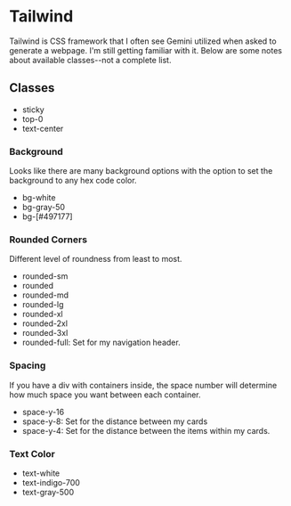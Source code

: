# Tailwind

Tailwind is CSS framework that I often see Gemini utilized when asked to generate a webpage. I'm still getting familiar with it. Below are some notes about available classes--not a complete list. 

## Classes

- sticky
- top-0
- text-center

### Background

Looks like there are many background options with the option to set the background to any hex code color.

- bg-white
- bg-gray-50
- bg-[#497177]

### Rounded Corners

Different level of roundness from least to most.

- rounded-sm
- rounded
- rounded-md
- rounded-lg
- rounded-xl
- rounded-2xl
- rounded-3xl
- rounded-full: Set for my navigation header.

### Spacing

If you have a div with containers inside, the space number will determine how much space you want between each container.

- space-y-16
- space-y-8: Set for the distance between my cards
- space-y-4: Set for the distance between the items within my cards.

### Text Color

- text-white
- text-indigo-700
- text-gray-500
